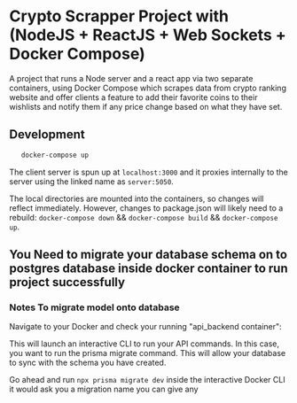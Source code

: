 # Crypto Scrapper Project with (NodeJS + ReactJS + Web Sockets  + Docker Compose)

A project that runs a Node server and a react app via two separate containers, using Docker Compose which scrapes data from crypto ranking website and 
offer clients a feature to add their favorite coins to their wishlists and notify them if any price change based on what they have set.

## Development
```sh
   docker-compose up
   ```
   
The client server is spun up at ```localhost:3000``` and it proxies internally to the server using the linked name as ```server:5050```.

The local directories are mounted into the containers, so changes will reflect immediately. However, changes to package.json will likely need to a rebuild: ```docker-compose down``` && ```docker-compose build``` && ```docker-compose up```.


## You Need to migrate your database schema on to postgres database inside docker container to run project successfully

### Notes To migrate model onto database

Navigate to your Docker and check your running "api_backend container":

This will launch an interactive CLI to run your API commands. In this case, you want to run the prisma migrate command. This will allow your database to sync with the schema you have created.

Go ahead and run ```npx prisma migrate dev``` inside the interactive Docker CLI it would ask you a migration name you can give any
